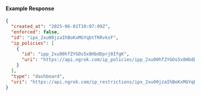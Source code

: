 <!-- Code generated for API Clients. DO NOT EDIT. -->

#### Example Response

```json
{
  "created_at": "2025-06-01T10:07:09Z",
  "enforced": false,
  "id": "ipx_2xu00jzaIhBoKxMGYqbtTKRvksF",
  "ip_policies": [
    {
      "id": "ipp_2xu00hfZYGOs5x8HbdDprj0IfgK",
      "uri": "https://api.ngrok.com/ip_policies/ipp_2xu00hfZYGOs5x8HbdDprj0IfgK"
    }
  ],
  "type": "dashboard",
  "uri": "https://api.ngrok.com/ip_restrictions/ipx_2xu00jzaIhBoKxMGYqbtTKRvksF"
}
```

